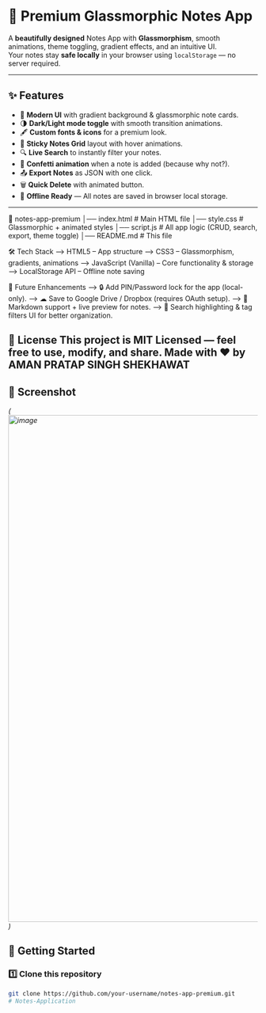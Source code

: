 # 📝 Premium Glassmorphic Notes App

A **beautifully designed** Notes App with **Glassmorphism**, smooth animations, theme toggling, gradient effects, and an intuitive UI.  
Your notes stay **safe locally** in your browser using `localStorage` — no server required.

---

## ✨ Features

- 🎨 **Modern UI** with gradient background & glassmorphic note cards.
- 🌗 **Dark/Light mode toggle** with smooth transition animations.
- 🖋 **Custom fonts & icons** for a premium look.
- 📌 **Sticky Notes Grid** layout with hover animations.
- 🔍 **Live Search** to instantly filter your notes.
- 🎉 **Confetti animation** when a note is added (because why not?).
- 📤 **Export Notes** as JSON with one click.
- 🗑 **Quick Delete** with animated button.
- 💾 **Offline Ready** — All notes are saved in browser local storage.

---
📁 notes-app-premium
│── index.html       # Main HTML file
│── style.css        # Glassmorphic + animated styles
│── script.js        # All app logic (CRUD, search, export, theme toggle)
│── README.md        # This file



🛠 Tech Stack
--> HTML5 – App structure
--> CSS3 – Glassmorphism, gradients, animations
--> JavaScript (Vanilla) – Core functionality & storage
--> LocalStorage API – Offline note saving

🌟 Future Enhancements
--> 🔒 Add PIN/Password lock for the app (local-only).
--> ☁ Save to Google Drive / Dropbox (requires OAuth setup).
--> 📝 Markdown support + live preview for notes.
--> 🎯 Search highlighting & tag filters UI for better organization.

📜 License
This project is MIT Licensed — feel free to use, modify, and share.
Made with ❤️ by AMAN PRATAP SINGH SHEKHAWAT
---

## 📸 Screenshot

*(<img width="1024" height="1024" alt="image" src="https://github.com/user-attachments/assets/d7d1e2af-5160-4c6b-b4da-4176eb526d02" />
)*




## 🚀 Getting Started

### 1️⃣ Clone this repository
```bash
git clone https://github.com/your-username/notes-app-premium.git
# Notes-Application
